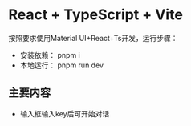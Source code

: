 # React + TypeScript + Vite
按照要求使用Material UI+React+Ts开发，运行步骤：

- 安装依赖： pnpm i
- 本地运行： pnpm run dev

## 主要内容

- 输入框输入key后可开始对话

